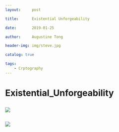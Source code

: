 ```yaml
---
layout:     post

title:      Existential Unforgeability

date:       2019-01-25

author:     Augustine Tong

header-img: img/steve.jpg

catalog: true

tags:
    - Crptography
---
```


# Existential_Unforgeability


## 
![ ](/img/crpto/.png)

##
![ ](/img/crpto/.png)

